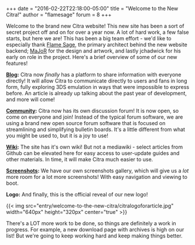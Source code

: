 +++
date = "2016-02-22T22:18:00-05:00"
title = "Welcome to the New Citra!"
author = "flamesage"
forum = 8
+++

Welcome to the brand new Citra website! This new site has been a sort of secret project off and on for over a year now. 
 A lot of hard work, a few false starts, but here we are! This has been a big team effort - we'd like to especially 
 thank [Flame Sage](https://community.citra-emu.org/users/flamesage/activity), the primary architect behind the new 
 website backend; [MaJoR](https://community.citra-emu.org/users/mayimilae/activity) for the design and artwork, and 
 lastly jchadwick for his early on role in the project. Here's a brief overview of some of our new features!

**[Blog](https://citra-emu.org):** Citra now *finally* has a platform to share information with everyone directly! It
 will allow Citra to communicate directly to users and fans in long form, fully exploring 3DS emulation in ways that 
 were impossible to express before. An article is already up talking about the past year of development, and more 
 will come!

**[Community](https://community.citra-emu.org/):** Citra now has its own discussion forum! It is now open, so come on
 everyone and join! Instead of the typical forum software, we are using a brand new open source forum software that 
 is focused on streamlining and simplifying bulletin boards. It's a little different from what you might be used to, 
 but it is a joy to use!

**[Wiki](https://citra-emu.org/wiki/Home):** The site has it's own wiki! But not a mediawiki - select articles from 
 Github can be elevated here for easy access to user-update guides and other materials. In time, it will make Citra 
 much easier to use.

**[Screenshots](https://citra-emu.org/screenshots):** We have our own screenshots gallery, which will give us a *lot* 
 more room for a lot more screenshots! With easy navigation and viewing to boot.

**Logo:** And finally, this is the official reveal of our new logo!

{{< img src="entry/welcome-to-the-new-citra/citralogoforarticle.jpg" width="640px" height="320px" center="true" >}}

There's a LOT more work to be done, so things are definitely a work in progress. For example, a new download page with 
 archives is high on our list! But we're going to keep working hard and keep making things better.
